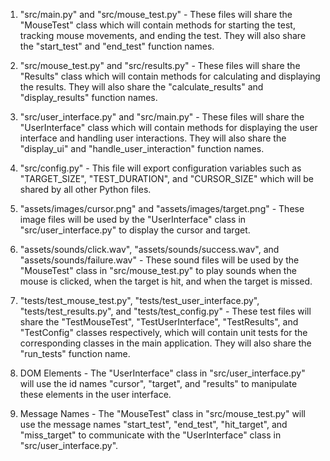 1. "src/main.py" and "src/mouse_test.py" - These files will share the "MouseTest" class which will contain methods for starting the test, tracking mouse movements, and ending the test. They will also share the "start_test" and "end_test" function names.

2. "src/mouse_test.py" and "src/results.py" - These files will share the "Results" class which will contain methods for calculating and displaying the results. They will also share the "calculate_results" and "display_results" function names.

3. "src/user_interface.py" and "src/main.py" - These files will share the "UserInterface" class which will contain methods for displaying the user interface and handling user interactions. They will also share the "display_ui" and "handle_user_interaction" function names.

4. "src/config.py" - This file will export configuration variables such as "TARGET_SIZE", "TEST_DURATION", and "CURSOR_SIZE" which will be shared by all other Python files.

5. "assets/images/cursor.png" and "assets/images/target.png" - These image files will be used by the "UserInterface" class in "src/user_interface.py" to display the cursor and target.

6. "assets/sounds/click.wav", "assets/sounds/success.wav", and "assets/sounds/failure.wav" - These sound files will be used by the "MouseTest" class in "src/mouse_test.py" to play sounds when the mouse is clicked, when the target is hit, and when the target is missed.

7. "tests/test_mouse_test.py", "tests/test_user_interface.py", "tests/test_results.py", and "tests/test_config.py" - These test files will share the "TestMouseTest", "TestUserInterface", "TestResults", and "TestConfig" classes respectively, which will contain unit tests for the corresponding classes in the main application. They will also share the "run_tests" function name.

8. DOM Elements - The "UserInterface" class in "src/user_interface.py" will use the id names "cursor", "target", and "results" to manipulate these elements in the user interface.

9. Message Names - The "MouseTest" class in "src/mouse_test.py" will use the message names "start_test", "end_test", "hit_target", and "miss_target" to communicate with the "UserInterface" class in "src/user_interface.py".